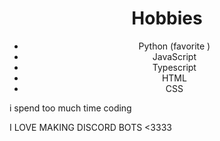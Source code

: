 <div align="center">
    <h1>Hobbies</h1>
    <ul>
        <li>Python (favorite )</li>
        <li>JavaScript</li>
        <li>Typescript</li>
        <li>HTML</li>
        <li>CSS</li>
    </ul>
</div>
i spend too much time coding

I LOVE MAKING DISCORD BOTS <3333
